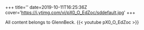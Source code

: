+++
title=''
date=2019-10-11T16:25:36Z
cover='https://i.ytimg.com/vi/pX0_O_EdZoc/sddefault.jpg'
+++

All content belongs to GlennBeck.
{{< youtube pX0_O_EdZoc >}}
